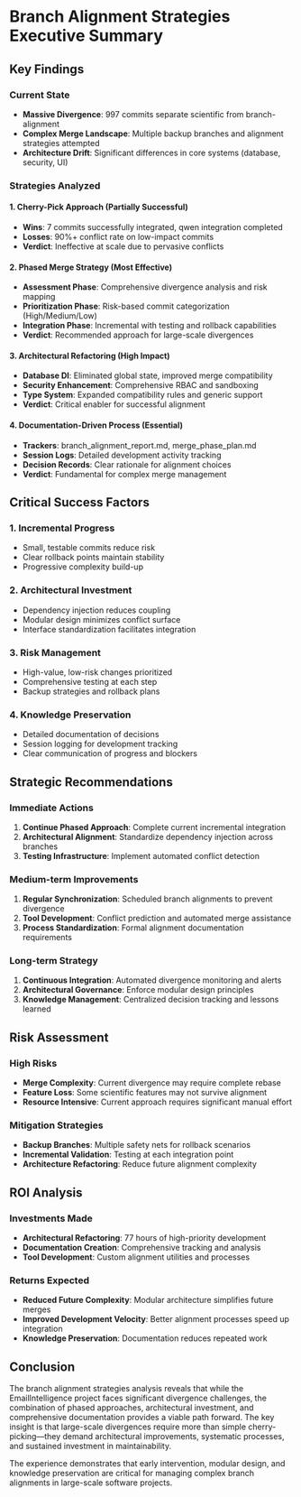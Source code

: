 # Branch Alignment Strategies Executive Summary

## Key Findings

### Current State
- **Massive Divergence**: 997 commits separate scientific from branch-alignment
- **Complex Merge Landscape**: Multiple backup branches and alignment strategies attempted
- **Architecture Drift**: Significant differences in core systems (database, security, UI)

### Strategies Analyzed

#### 1. Cherry-Pick Approach (Partially Successful)
- **Wins**: 7 commits successfully integrated, qwen integration completed
- **Losses**: 90%+ conflict rate on low-impact commits
- **Verdict**: Ineffective at scale due to pervasive conflicts

#### 2. Phased Merge Strategy (Most Effective)
- **Assessment Phase**: Comprehensive divergence analysis and risk mapping
- **Prioritization Phase**: Risk-based commit categorization (High/Medium/Low)
- **Integration Phase**: Incremental with testing and rollback capabilities
- **Verdict**: Recommended approach for large-scale divergences

#### 3. Architectural Refactoring (High Impact)
- **Database DI**: Eliminated global state, improved merge compatibility
- **Security Enhancement**: Comprehensive RBAC and sandboxing
- **Type System**: Expanded compatibility rules and generic support
- **Verdict**: Critical enabler for successful alignment

#### 4. Documentation-Driven Process (Essential)
- **Trackers**: branch_alignment_report.md, merge_phase_plan.md
- **Session Logs**: Detailed development activity tracking
- **Decision Records**: Clear rationale for alignment choices
- **Verdict**: Fundamental for complex merge management

## Critical Success Factors

### 1. Incremental Progress
- Small, testable commits reduce risk
- Clear rollback points maintain stability
- Progressive complexity build-up

### 2. Architectural Investment
- Dependency injection reduces coupling
- Modular design minimizes conflict surface
- Interface standardization facilitates integration

### 3. Risk Management
- High-value, low-risk changes prioritized
- Comprehensive testing at each step
- Backup strategies and rollback plans

### 4. Knowledge Preservation
- Detailed documentation of decisions
- Session logging for development tracking
- Clear communication of progress and blockers

## Strategic Recommendations

### Immediate Actions
1. **Continue Phased Approach**: Complete current incremental integration
2. **Architectural Alignment**: Standardize dependency injection across branches
3. **Testing Infrastructure**: Implement automated conflict detection

### Medium-term Improvements
1. **Regular Synchronization**: Scheduled branch alignments to prevent divergence
2. **Tool Development**: Conflict prediction and automated merge assistance
3. **Process Standardization**: Formal alignment documentation requirements

### Long-term Strategy
1. **Continuous Integration**: Automated divergence monitoring and alerts
2. **Architectural Governance**: Enforce modular design principles
3. **Knowledge Management**: Centralized decision tracking and lessons learned

## Risk Assessment

### High Risks
- **Merge Complexity**: Current divergence may require complete rebase
- **Feature Loss**: Some scientific features may not survive alignment
- **Resource Intensive**: Current approach requires significant manual effort

### Mitigation Strategies
- **Backup Branches**: Multiple safety nets for rollback scenarios
- **Incremental Validation**: Testing at each integration point
- **Architecture Refactoring**: Reduce future alignment complexity

## ROI Analysis

### Investments Made
- **Architectural Refactoring**: 77 hours of high-priority development
- **Documentation Creation**: Comprehensive tracking and analysis
- **Tool Development**: Custom alignment utilities and processes

### Returns Expected
- **Reduced Future Complexity**: Modular architecture simplifies future merges
- **Improved Development Velocity**: Better alignment processes speed up integration
- **Knowledge Preservation**: Documentation reduces repeated work

## Conclusion

The branch alignment strategies analysis reveals that while the EmailIntelligence project faces significant divergence challenges, the combination of phased approaches, architectural investment, and comprehensive documentation provides a viable path forward. The key insight is that large-scale divergences require more than simple cherry-picking—they demand architectural improvements, systematic processes, and sustained investment in maintainability.

The experience demonstrates that early intervention, modular design, and knowledge preservation are critical for managing complex branch alignments in large-scale software projects.